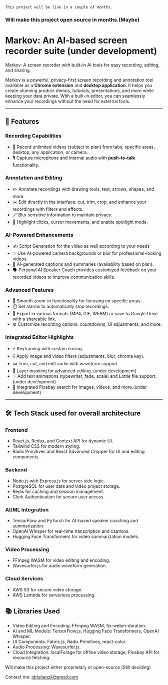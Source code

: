 `This project will be live in a couple of months.`
### Will make this project open source in months.(Maybe)
# Markov: An AI-based screen recorder suite (under development)
Markov: A  screen recorder with built-in AI tools for easy recording, editing, and sharing.

Markov is a powerful, privacy-first screen recording and annotation tool available as a **Chrome extension** and **desktop application**. It helps you create stunning product demos, tutorials, presentations, and more while keeping your data private. With a built-in editor, you can seamlessly enhance your recordings without the need for external tools.

---

## 🚀 Features

### **Recording Capabilities**  
- 🎥 Record unlimited videos (subject to plan) from tabs, specific areas, desktop, any application, or camera.  
- 🎙️ Capture microphone and internal audio with **push-to-talk** functionality.  

### **Annotation and Editing**  
- ✏️ Annotate recordings with drawing tools, text, arrows, shapes, and more.  
- ✂️ Edit directly in the interface: cut, trim, crop, and enhance your recordings with filters and effects.  
- 🪄 Blur sensitive information to maintain privacy.  
- 👀 Highlight clicks, cursor movements, and enable spotlight mode.

### **AI-Powered Enhancements**  
- ✍️ Script Generation for the video as well according to your needs
- ✨ Use AI-powered camera backgrounds or blur for professional-looking videos.  
- 🤖 AI-generated captions and summaries (availability based on plan).  
- 🗣️ Personal AI Speaker Coach provides customized feedback on your recorded videos to improve communication skills. 

### **Advanced Features**  
- 🔎 Smooth zoom-in functionality for focusing on specific areas.  
- ⏱️ Set alarms to automatically stop recordings.  
- 💾 Export in various formats (MP4, GIF, WEBM) or save to Google Drive with a shareable link.  
- ⚙️ Customize recording options: countdowns, UI adjustments, and more.

### **Integrated Editor Highlights**  
- ⚡️ Keyframing with custom easing.  
- 🎚 Apply image and video filters (adjustments, blur, chroma key).  
- ✂️ Trim, cut, and edit audio with waveform support.  
- 👀 Layer masking for advanced editing. (under development)
- ✨ Add text animations (typewriter, fade, scale) and Lottie file support.  (under development)
- 🧩 Integrated Pixabay search for images, videos, and more.(under development)

---


## 🛠️ Tech Stack used for overall architecture

### **Frontend**  
- React.js, Redux, and Context API for dynamic UI.  
- Tailwind CSS for modern styling.  
- Radix Primitives and React Advanced Cropper for UI and editing components.

### **Backend**  
- Node.js with Express.js for server-side logic.  
- PostgreSQL for user data and video project storage.  
- Redis for caching and session management.  
- Clerk Authentication for secure user access.

### **AI/ML Integration**  
- TensorFlow and PyTorch for AI-based speaker coaching and summarization.  
- OpenAI Whisper for real-time transcription and captions.  
- Hugging Face Transformers for video summarization models.  

### **Video Processing**  
- FFmpeg WASM for video editing and encoding.  
- Wavesurfer.js for audio waveform generation.  

### **Cloud Services**  
- AWS S3 for secure video storage.  
- AWS Lambda for serverless processing.

## 📚 **Libraries Used**
- Video Editing and Encoding: FFmpeg WASM, fix-webm-duration.
- AI and ML Models: TensorFlow.js, Hugging Face Transformers, OpenAI Whisper.
- UI Components: Fabric.js, Radix Primitives, react-color.
- Audio Processing: Wavesurfer.js.
- Cloud Integration: localForage for offline video storage, Pixabay API for resource fetching.


Will make this project either proprietary or open-source (Still deciding)

Contact me: idrisitanzil@gmail.com

